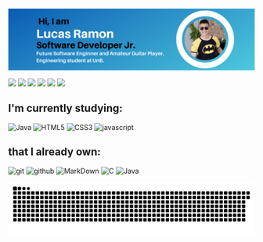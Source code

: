 <p align="center">
<img src="LucasRamonSoftwareEngineerProfile.png">
</p>

 <a href="https://www.youtube.com/channel/UCg97XrhNMzxuEYHyjBg0OHQ" target="_blank"><img src="https://img.shields.io/badge/-Youtube-%23EA4335?style=for-the-badge&logo=youtube&logoColor=white" target="_blank"></a>
  <a href="https://www.instagram.com/lramon2001/" target="_blank"><img src="https://img.shields.io/badge/-Instagram-%23E4405F?style=for-the-badge&logo=instagram&logoColor=white" target="_blank"></a>
   <a href="https://www.facebook.com/lucas.ramon.37669" target="_blank"><img src="https://img.shields.io/badge/Facebook-1877F2?style=for-the-badge&logo=facebook&logoColor=white" target="_blank"></a>
  <a href = "mailto: lucasoliveirainor3105@gmail.com"><img src="https://img.shields.io/badge/-Gmail-%23333?style=for-the-badge&logo=gmail&logoColor=white" target="_blank"></a>
  <a href="https://www.linkedin.com/in/lucas-ramon-alves-de-oliveira/" target="_blank"><img src="https://img.shields.io/badge/-LinkedIn-%230077B5?style=for-the-badge&logo=linkedin&logoColor=white" target="_blank"></a> 
  <a href="https://t.me/lramon2001" target="_blank"><img src="https://img.shields.io/badge/Telegram-2CA5E0?style=for-the-badge&logo=telegram&logoColor=white" target="_blank"></a> 
  
 


## I'm currently studying:
![Java](https://img.shields.io/badge/-java-grey?style=for-the-badge&logo=java&logoColor=white&labelColor=blue)
![HTML5](https://img.shields.io/badge/html%205-grey?style=for-the-badge&logo=html5&logoColor=white&labelColor=blue)
![CSS3](https://img.shields.io/badge/css%203-grey?style=for-the-badge&logo=css3&logoColor=white&labelColor=blue)
![javascript](https://img.shields.io/badge/-javascript-grey?style=for-the-badge&logo=javascript&logoColor=white&labelColor=blue)


## that I already own:
![git](https://img.shields.io/badge/-git-grey?style=for-the-badge&logo=git&logoColor=white&labelColor=blue)
![github](https://img.shields.io/badge/-github-grey?style=for-the-badge&logo=github&logoColor=white&labelColor=blue)
![MarkDown](https://img.shields.io/badge/-Markdown-grey?style=for-the-badge&logo=Markdown&logoColor=white&labelColor=blue)
![C](https://img.shields.io/badge/-C_Language-grey?style=for-the-badge&logo=c&logoColor=white&labelColor=blue)
![Java](https://img.shields.io/badge/-java-grey?style=for-the-badge&logo=java&logoColor=white&labelColor=blue)


![Snake animation](https://github.com/lramon2001/lramon2001/blob/output/github-contribution-grid-snake.svg)
</details>

 
